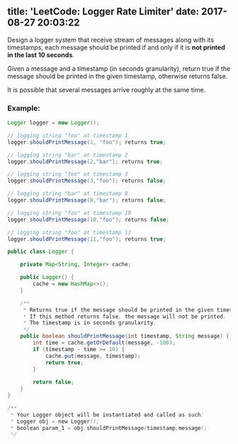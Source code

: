 title: 'LeetCode: Logger Rate Limiter'
date: 2017-08-27 20:03:22
---

Design a logger system that receive stream of messages along with its timestamps, each message should be printed if and only if it is **not printed in the last 10 seconds**.

Given a message and a timestamp (in seconds granularity), return true if the message should be printed in the given timestamp, otherwise returns false.

It is possible that several messages arrive roughly at the same time.

### Example:
```java
Logger logger = new Logger();

// logging string "foo" at timestamp 1
logger.shouldPrintMessage(1, "foo"); returns true; 

// logging string "bar" at timestamp 2
logger.shouldPrintMessage(2,"bar"); returns true;

// logging string "foo" at timestamp 3
logger.shouldPrintMessage(3,"foo"); returns false;

// logging string "bar" at timestamp 8
logger.shouldPrintMessage(8,"bar"); returns false;

// logging string "foo" at timestamp 10
logger.shouldPrintMessage(10,"foo"); returns false;

// logging string "foo" at timestamp 11
logger.shouldPrintMessage(11,"foo"); returns true;
```

```java
public class Logger {

    private Map<String, Integer> cache;

    public Logger() {
        cache = new HashMap<>();
    }

    /**
     * Returns true if the message should be printed in the given timestamp, otherwise returns false.
     * If this method returns false, the message will not be printed.
     * The timestamp is in seconds granularity.
     */
    public boolean shouldPrintMessage(int timestamp, String message) {
        int time = cache.getOrDefault(message, -100);
        if (timestamp - time >= 10) {
            cache.put(message, timestamp);
            return true;
        }
        
        return false;
    }
}

/**
 * Your Logger object will be instantiated and called as such:
 * Logger obj = new Logger();
 * boolean param_1 = obj.shouldPrintMessage(timestamp,message);
 */
```